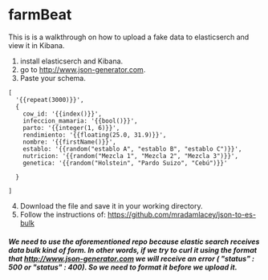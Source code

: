# farmBeat

This is is a walkthrough on how to upload a fake data to elasticserch and
view it in Kibana.

1. install elasticserch and Kibana.
2. go to http://www.json-generator.com.
3. Paste your schema.
```
[
  '{{repeat(3000)}}',
  {
    cow_id: '{{index()}}',
    infeccion_mamaria: '{{bool()}}',
    parto: '{{integer(1, 6)}}',
    rendimiento: '{{floating(25.0, 31.9)}}',
    nombre: '{{firstName()}}',
    establo: '{{random("establo A", "establo B", "establo C")}}',
    nutricion: '{{random("Mezcla 1", "Mezcla 2", "Mezcla 3")}}',
    genetica: '{{random("Holstein", "Pardo Suizo", "Cebú")}}'

  }

]
```
4. Download the file and save it in your working directory.
5. Follow the instructions of:
   https://github.com/mradamlacey/json-to-es-bulk

##### We need to use the aforementioned repo because elastic search receives data bulk kind of form. In other words, if we try to curl it using the format that http://www.json-generator.com we will receive an error (  "status" : 500 or   "status" : 400). So we need to format it before we upload it.
